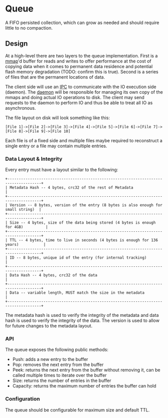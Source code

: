 # Queue
A FIFO persisted collection, which can grow as needed and should require little to no compaction.


## Design
At a high-level there are two layers to the queue implementation. First is a [mmap](https://man7.org/linux/man-pages/man2/mmap.2.html)'d buffer for reads and writes to offer performance at the cost of copying data when it comes to permanent data residence and potential flash memory degradation (TODO: confirm this is true). Second is a series of files that are the permanent locations of data.

The client side will use an [IPC](https://en.wikipedia.org/wiki/Inter-process_communication) to communicate with the IO execution side (daemon). The [daemon](./daemon.md) will be responsible for managing its own copy of the mmaps and doing actual IO operations to disk. The client may send requests to the daemon to perform IO and thus be able to treat all IO as asynchronous.

The file layout on disk will look something like this:
```
[File 1]->[File 2]->[File 3]->[File 4]->[File 5]->[File 6]->[File 7]->[File 8]->[File 9]->[File 10]
```

Each file is of a fixed side and multiple files maybe required to reconstruct a single entry or a file may contain multiple entries.

### Data Layout & Integrity
Every entry must have a layout similar to the following:
```
+-------------------------------------------------------------------------------------+
| Metadata Hash -- 4 bytes, crc32 of the rest of Metadata                             |
+-------------------------------------------------------------------------------------+
| Version -- 8 bytes, version of the entry (8 bytes is also enough for small string)  |
+-------------------------------------------------------------------------------------+
| Size -- 4 bytes, size of the data being stored (4 bytes is enough for 4GB)          |
+-------------------------------------------------------------------------------------+
| TTL -- 4 bytes, time to live in seconds (4 bytes is enough for 136 years)           |
+-------------------------------------------------------------------------------------+
| ID -- 8 bytes, unique id of the entry (for internal tracking)                       |
+-------------------------------------------------------------------------------------+
| Data Hash -- 4 bytes, crc32 of the data                                             |
+-------------------------------------------------------------------------------------+
| Data -- variable length, MUST match the size in the metadata                        |
+-------------------------------------------------------------------------------------+
```

The metadata hash is used to verify the integrity of the metadata and data hash is used to verify the integrity of the data. The version is used to allow for future changes to the metadata layout.

### API
The queue exposes the following public methods:
- Push: adds a new entry to the buffer
- Pop: removes the next entry from the buffer
- Peek: returns the next entry from the buffer without removing it, can be called multiple times to iterate over the buffer
- Size: returns the number of entries in the buffer
- Capacity: returns the maximum number of entries the buffer can hold

### Configuration
The queue should be configurable for maximum size and default TTL.


